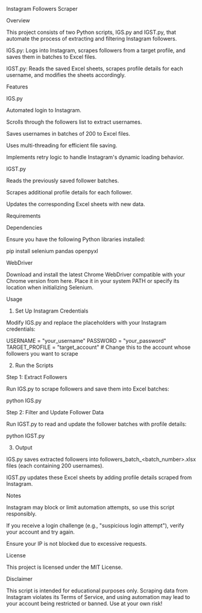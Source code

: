 Instagram Followers Scraper

Overview

This project consists of two Python scripts, IGS.py and IGST.py, that automate the process of extracting and filtering Instagram followers.

IGS.py: Logs into Instagram, scrapes followers from a target profile, and saves them in batches to Excel files.

IGST.py: Reads the saved Excel sheets, scrapes profile details for each username, and modifies the sheets accordingly.

Features

IGS.py

Automated login to Instagram.

Scrolls through the followers list to extract usernames.

Saves usernames in batches of 200 to Excel files.

Uses multi-threading for efficient file saving.

Implements retry logic to handle Instagram's dynamic loading behavior.

IGST.py

Reads the previously saved follower batches.

Scrapes additional profile details for each follower.

Updates the corresponding Excel sheets with new data.

Requirements

Dependencies

Ensure you have the following Python libraries installed:

pip install selenium pandas openpyxl

WebDriver

Download and install the latest Chrome WebDriver compatible with your Chrome version from here. Place it in your system PATH or specify its location when initializing Selenium.

Usage

1. Set Up Instagram Credentials

Modify IGS.py and replace the placeholders with your Instagram credentials:

USERNAME = "your_username"
PASSWORD = "your_password"
TARGET_PROFILE = "target_account"  # Change this to the account whose followers you want to scrape

2. Run the Scripts

Step 1: Extract Followers

Run IGS.py to scrape followers and save them into Excel batches:

python IGS.py

Step 2: Filter and Update Follower Data

Run IGST.py to read and update the follower batches with profile details:

python IGST.py

3. Output

IGS.py saves extracted followers into followers_batch_<batch_number>.xlsx files (each containing 200 usernames).

IGST.py updates these Excel sheets by adding profile details scraped from Instagram.

Notes

Instagram may block or limit automation attempts, so use this script responsibly.

If you receive a login challenge (e.g., "suspicious login attempt"), verify your account and try again.

Ensure your IP is not blocked due to excessive requests.

License

This project is licensed under the MIT License.

Disclaimer

This script is intended for educational purposes only. Scraping data from Instagram violates its Terms of Service, and using automation may lead to your account being restricted or banned. Use at your own risk!
